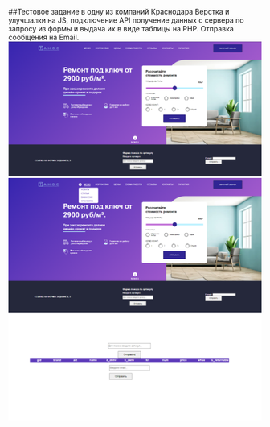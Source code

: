 ##Тестовое задание в одну из компаний Краснодара
Верстка и улучшалки на JS, подключение API получение данных с сервера по запросу из формы и выдача их в виде таблицы на PHP. 
Отправка сообщения на Email. 
![mountains](/img/scrin_1.png "Общий вид верстки")
![mountains](/img/scrin_2.png "Выпадающее меню")
![mountains](/img/scrin_3.png "Таблица возврата данных с сервера, ну и формы")